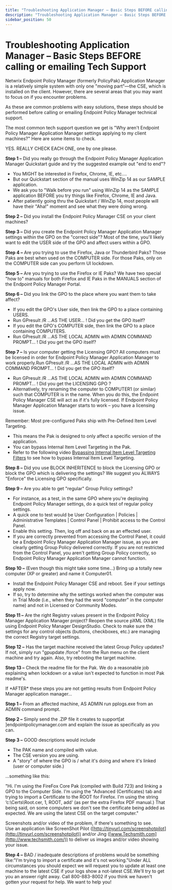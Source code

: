 ```yaml
---
title: "Troubleshooting Application Manager – Basic Steps BEFORE calling or emailing Tech Support"
description: "Troubleshooting Application Manager – Basic Steps BEFORE calling or emailing Tech Support"
sidebar_position: 50
---
```


# Troubleshooting Application Manager – Basic Steps BEFORE calling or emailing Tech Support

Netwrix Endpoint Policy Manager (formerly PolicyPak) Application Manager is a relatively simple
system with only one "moving part"—the CSE, which is installed on the client. However, there are
several areas that you may want to focus on if you encounter problems.

As these are common problems with easy solutions, these steps should be performed before calling or
emailing Endpoint Policy Manager technical support.

The most common tech support question we get is "Why aren't Endpoint Policy Manager Application
Manager settings applying to my client machines?" Here are some items to check.

YES. REALLY CHECK EACH ONE, one by one please.

**Step 1 –** Did you really go through the Endpoint Policy Manager Application Manager Quickstart
guide and try the suggested example out "end to end"?

- You MIGHT be interested in Firefox, Chrome, IE, etc….
- But our Quickstart section of the manual uses WinZip 14 as our SAMPLE application.
- We ask you to "Walk before you run" using WinZip 14 as the SAMPLE application BEFORE you try
  things like Firefox, Chrome, IE and Java.
- After patiently going thru the Quickstart / WinZip 14, most people will have their "Aha!" moment
  and see what they were doing wrong.

**Step 2 –** Did you install the Endpoint Policy Manager CSE on your client machines?

**Step 3 –** Did you create the Endpoint Policy Manager Application Manager settings within the GPO
on the "correct side"? Most of the time, you'll likely want to edit the USER side of the GPO and
affect users within a GPO.

**Step 4 –** Are you trying to use the Firefox, Java or Thunderbird Paks? Those Paks are best when
used on the COMPUTER side. For those Paks, only on the COMPUTER side can you perform UI lockdown.

**Step 5 –** Are you trying to use the Firefox or IE Paks? We have two special "how to" manuals for
both Firefox and IE Paks in the MANUALS section of the Endpoint Policy Manager Portal.

**Step 6 –** Did you link the GPO to the place where you want them to take affect?

- If you edit the GPO's User side, then link the GPO to a place containing USERS.
- Run GPresult /R …AS THE USER… ! Did you get the GPO itself?
- If you edit the GPO's COMPUTER side, then link the GPO to a place containing COMPUTERS.
- Run GPresult /R …AS THE LOCAL ADMIN with ADMIN COMMAND PROMPT… ! Did you get the GPO itself?

**Step 7 –** Is your computer getting the Licensing GPO? All computers must be licensed in order for
Endpoint Policy Manager Application Manager to work properly.Run GPresult /R …AS THE LOCAL ADMIN
with ADMIN COMMAND PROMPT… ! Did you get the GPO itself?

- Run GPresult /R …AS THE LOCAL ADMIN with ADMIN COMMAND PROMPT… ! Did you get the LICENSING GPO ?
- Alternatively, try renaming the computer to COMPUTER1 (or similar) such that COMPUTER is in the
  name. When you do this, the Endpoint Policy Manager CSE will act as if it's fully licensed. If
  Endpoint Policy Manager Application Manager starts to work – you have a licensing issue.

Remember: Most pre-configured Paks ship with Pre-Defined Item Level Targeting.

- This means the Pak is designed to only affect a specific version of the application.
- You can bypass Internal Item Level Targeting in the Pak.
- Refer to the following video
  [Bypassing Internal Item Level Targeting Filters](/docs/endpointpolicymanager/knowledgebase/applicationmanager/videolearningcenter/featurestechsupport/itemleveltargetingbypass.md)
  to see how to bypass Internal Item Level Targeting.

**Step 8 –** Did you use BLOCK INHERITENCE to block the Licensing GPO or block the GPO which is
delivering the settings? We suggest you ALWAYS "Enforce" the Licensing GPO specifically.

**Step 9 –** Are you able to get "regular" Group Policy settings?

- For instance, as a test, in the same GPO where you're deploying Endpoint Policy Manager settings,
  do a quick test of regular policy settings.
- A quick one to test would be User Configuration | Policies | Administrative Templates | Control
  Panel | Prohibit access to the Control Panel.
- Enable this setting. Then, log off and back on as an effected user.
- If you are correctly prevented from accessing the Control Panel, it could be a Endpoint Policy
  Manager Application Manager issue, as you are clearly getting Group Policy delivered correctly. If
  you are not restricted from the Control Panel, you aren't getting Group Policy correctly, so
  Endpoint Policy Manager Application Manager cannot function.

**Step 10 –** (Even though this might take some time…) Bring up a totally new computer (XP or
greater) and name it Computer01.

- Install the Endpoint Policy Manager CSE and reboot. See if your settings apply now.
- If so, try to determine why the settings worked when the computer was in Trial Mode (i.e., when
  they had the word "computer" in the computer name) and not in Licensed or Community Modes.

**Step 11 –** Are the right Registry values present in the Endpoint Policy Manager Application
Manager project? Reopen the source pXML (XML) file using Endpoint Policy Manager DesignStudio. Check
to make sure the settings for any control objects (buttons, checkboxes, etc.) are managing the
correct Registry target settings.

**Step 12 –** Has the target machine received the latest Group Policy updates? If not, simply run
"gpupdate /force" from the Run menu on the client machine and try again. Also, try rebooting the
target machine.

**Step 13 –** Check the readme file for the Pak. We do a reasonable job explaining when lockdown or
a value isn't expected to function in most Pak readme's.

If \*AFTER\* these steps you are not getting results from Endpoint Policy Manager application
manager…

**Step 1 –** From an affected machine, AS ADMIN run pplogs.exe from an ADMIN command prompt.

**Step 2 –** Simply send the .ZIP file it creates to support[at ]endpointpolicymanager.com and explain the issue
as specifically as you can.

**Step 3 –** GOOD descriptions would include

- The PAK name and compiled with value.
- The CSE version you are using.
- A "story" of where the GPO is / what it's doing and where it's linked (user or computer side.)

…something like this:

"Hi. I'm using the FireFox Core Pak (compiled with Build 723) and linking a GPO to the Computer
Side. I'm using the "Advanced (Certificates) tab and trying to import a Certificate to the ROOT for
Firefox. I'm using the string ‘c:\Certs\Root.cer, 1, ROOT, add' (as per the extra Firefox PDF
manual.) That being said, on some computers we don't see the certificate being added as expected. We
are using the latest CSE on the target computer."

Screenshots and/or video of the problem, if there's something to see.  
 Use an application like ScreenShot Pilot
([http://tinyurl.com/screenshotpilot](http://tinyurl.com/screenshotpilot)) and/or Jing
([www.Techsmith.com](http://www.techsmith.com/)) to deliver us images and/or video showing your
issue.

**Step 4 –** BAD / inadequate descriptions of problems would be something like:"I'm trying to import
a certificate and it's not working."Under ALL circumstances you should expect we will request you to
update at least one machine to the latest CSE if your logs show a not-latest CSE.We'll try to get
you an answer right away. Call 800-883-8002 if you think we haven't gotten your request for help. We
want to help you!
